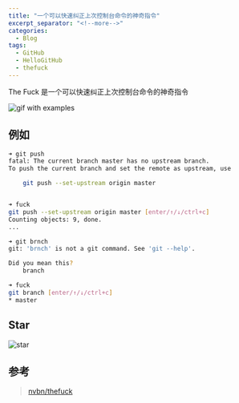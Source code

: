 ```yaml
---
title: "一个可以快速纠正上次控制台命令的神奇指令"
excerpt_separator: "<!--more-->"
categories:
  - Blog
tags:
  - GitHub
  - HelloGitHub
  - thefuck
---
```


The Fuck 是一个可以快速纠正上次控制台命令的神奇指令

<!--more-->

![gif with examples](https://i.loli.net/2021/05/06/vzXHCOJg8yRkeTd.gif)

## 例如
```bash
➜ git push
fatal: The current branch master has no upstream branch.
To push the current branch and set the remote as upstream, use

    git push --set-upstream origin master


➜ fuck
git push --set-upstream origin master [enter/↑/↓/ctrl+c]
Counting objects: 9, done.
...
```

```bash
➜ git brnch
git: 'brnch' is not a git command. See 'git --help'.

Did you mean this?
    branch

➜ fuck
git branch [enter/↑/↓/ctrl+c]
* master
```

## Star
![star](https://i.loli.net/2021/05/06/6mvqHk7sQKJbwNF.png)

## 参考
> [nvbn/thefuck](https://github.com/nvbn/thefuck)
